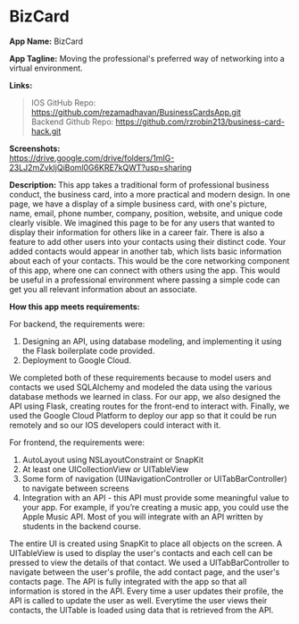 # BizCard

**App Name:** BizCard 

**App Tagline:** Moving the professional's preferred way of networking into a virtual environment.

**Links:**  
> IOS GitHub Repo: https://github.com/rezamadhavan/BusinessCardsApp.git  
> Backend Github Repo: https://github.com/rzrobin213/business-card-hack.git  

**Screenshots:**   
https://drive.google.com/drive/folders/1mIG-23LJ2mZvkIjQiBoml0G6KRE7kQWT?usp=sharing

**Description:** This app takes a traditional form of professional business conduct, the business card, into a more practical and modern design. In one page, we have a display of a simple business card, with one's picture, name, email, phone number, company, position, website, and unique code clearly visible. We imagined this page to be for any users that wanted to display their information for others like in a career fair. There is also a feature to add other users into your contacts using their distinct code. Your added contacts would appear in another tab, which lists basic information about each of your contacts. This would be the core networking component of this app, where one can connect with others using the app. This would be useful in a professional environment where passing a simple code can get you all relevant information about an associate.   

**How this app meets requirements:**  

For backend, the requirements were:
1) Designing an API, using database modeling, and implementing it using the Flask boilerplate code provided.  
2) Deployment to Google Cloud.  

We completed both of these requirements because to model users and contacts we used SQLAlchemy and modeled the data using the various database methods we learned in class. For our app, we also designed the API using Flask, creating routes for the front-end to interact with. Finally, we used the Google Cloud Platform to deploy our app so that it could be run remotely and so our IOS developers could interact with it.  

For frontend, the requirements were:
1) AutoLayout using NSLayoutConstraint or SnapKit
2) At least one UICollectionView or UITableView
3) Some form of navigation (UINavigationController or UITabBarController) to navigate between screens
4) Integration with an API - this API must provide some meaningful value to your app. For example, if you’re creating a music app, you could use the Apple Music API. Most of you will integrate with an API written by students in the backend course.

The entire UI is created using SnapKit to place all objects on the screen. A UITableView is used to display the user's contacts and each cell can be pressed to view the details of that contact. We used a UITabBarController to navigate between the user's profile, the add contact page, and the user's contacts page. The API is fully integrated with the app so that all information is stored in the API. Every time a user updates their profile, the API is called to update the user as well. Everytime the user views their contacts, the UITable is loaded using data that is retrieved from the API.
